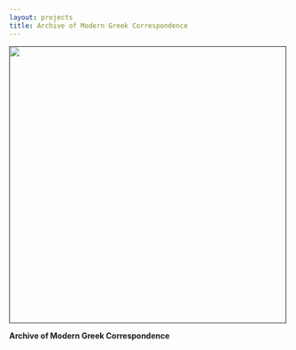 ```yaml
---
layout: projects
title: Archive of Modern Greek Correspondence
---
```

<a href=""><img src="../images/" width="500"/></a>

**Archive of Modern Greek Correspondence**


